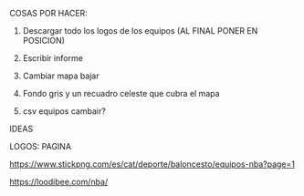 COSAS POR HACER:


1. Descargar todo los logos de los equipos (AL FINAL PONER EN POSICION)

2. Escribir informe

3. Cambiar mapa bajar 

4. Fondo gris y un recuadro celeste que cubra el mapa

5. csv equipos cambair?


IDEAS


LOGOS: PAGINA

https://www.stickpng.com/es/cat/deporte/baloncesto/equipos-nba?page=1

https://loodibee.com/nba/